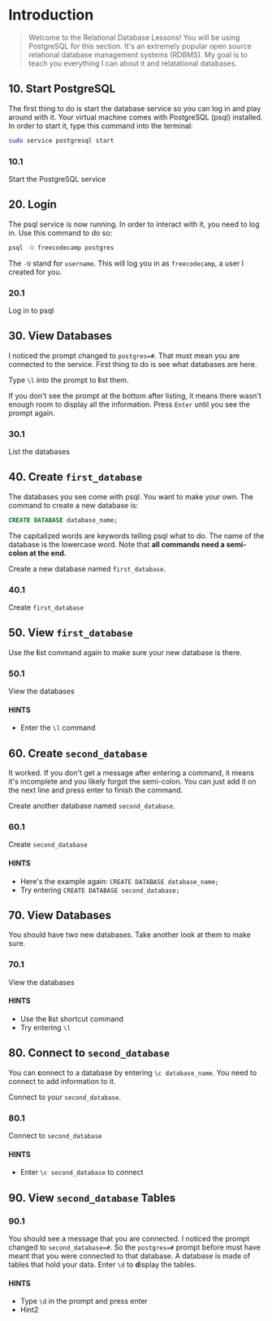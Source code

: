 # Introduction

> Welcome to the Relational Database Lessons! You will be using PostgreSQL for this section. It's an extremely popular open source relational database management systems (RDBMS). My goal is to teach you everything I can about it and relatational databases.

## 10. Start PostgreSQL

The first thing to do is start the database service so you can log in and play around with it. Your virtual machine comes with PostgreSQL (psql) installed. In order to start it, type this command into the terminal:

```bash
sudo service postgresql start
```

### 10.1

Start the PostgreSQL service

## 20. Login

The psql service is now running. In order to interact with it, you need to log in. Use this command to do so:

```bash
psql -U freecodecamp postgres
```

The `-U` stand for `username`. This will log you in as `freecodecamp`, a user I created for you.

### 20.1

Log in to psql

## 30. View Databases

I noticed the prompt changed to `postgres=#`. That must mean you are connected to the service. First thing to do is see what databases are here.

Type `\l` into the prompt to **l**ist them.

If you don't see the prompt at the bottom after listing, it means there wasn't enough room to display all the information. Press `Enter` until you see the prompt again.

### 30.1

List the databases

## 40. Create `first_database`

The databases you see come with psql. You want to make your own. The command to create a new database is:

```sql
CREATE DATABASE database_name;
```

The capitalized words are keywords telling psql what to do. The name of the database is the lowercase word. Note that **all commands need a semi-colon at the end.**

Create a new database named `first_database`.

### 40.1

Create `first_database`

## 50. View `first_database`

Use the **l**ist command again to make sure your new database is there.

### 50.1

View the databases

#### HINTS

- Enter the `\l` command

## 60. Create `second_database`

It worked. If you don't get a message after entering a command, it means it's incomplete and you likely forgot the semi-colon. You can just add it on the next line and press enter to finish the command.

Create another database named `second_database`.

### 60.1

Create `second_database`

#### HINTS

- Here's the example again: `CREATE DATABASE database_name;`
- Try entering `CREATE DATABASE second_database;`

## 70. View Databases

You should have two new databases. Take another look at them to make sure.

### 70.1

View the databases

#### HINTS

- Use the **l**ist shortcut command
- Try entering `\l`

## 80. Connect to `second_database`

You can **c**onnect to a database by entering `\c database_name`. You need to connect to add information to it.

Connect to your `second_database`.

### 80.1

Connect to `second_database`

#### HINTS

- Enter `\c second_database` to connect

## 90. View `second_database` Tables

### 90.1

You should see a message that you are connected. I noticed the prompt changed to `second_database=#`. So the `postgres=#` prompt before must have meant that you were connected to that database. A database is made of tables that hold your data. Enter `\d` to **d**isplay the tables.

#### HINTS

- Type `\d` in the prompt and press enter
- Hint2
